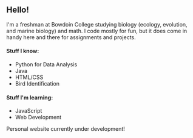 ## Hello!

<!--
**bradynichols/bradynichols** is a ✨ _special_ ✨ repository because its `README.md` (this file) appears on your GitHub profile.

Here are some ideas to get you started:

- 🔭 I’m currently working on ...
- 🌱 I’m currently learning ...
- 👯 I’m looking to collaborate on ...
- 🤔 I’m looking for help with ...
- 💬 Ask me about ...
- 📫 How to reach me: ...
- 😄 Pronouns: ...
- ⚡ Fun fact: ...
-->

I'm a freshman at Bowdoin College studying biology (ecology, evolution, and marine biology) and math. I code mostly for fun, but it does come in handy here and there for assignments and projects.

#### Stuff I know:
- Python for Data Analysis
- Java
- HTML/CSS
- Bird Identification

#### Stuff I'm learning:
- JavaScript
- Web Development

Personal website currently under development!
